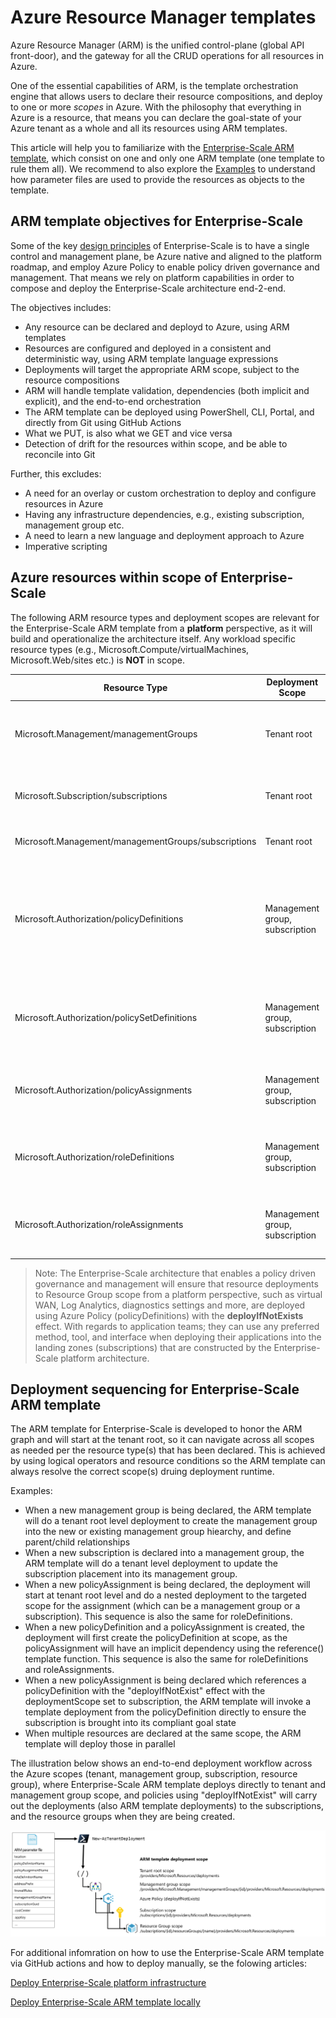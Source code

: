 
# Azure Resource Manager templates

Azure Resource Manager (ARM) is the unified control-plane (global API front-door), and the gateway for all the CRUD operations for all resources in Azure.

One of the essential capabilities of ARM, is the template orchestration engine that allows users to declare their resource compositions, and deploy to one or more *scopes* in Azure.
With the philosophy that everything in Azure is a resource, that means you can declare the goal-state of your Azure tenant as a whole and all its resources using ARM templates.

This article will help you to familiarize with the [Enterprise-Scale ARM template](../../../../tree/master/template/tenant.json), which consist on one and only one ARM template (one template to rule them all). We recommend to also explore the [Examples](../../../../tree/master/examples) to understand how parameter files are used to provide the resources as objects to the template.

## ARM template objectives for Enterprise-Scale
Some of the key [design principles](https://docs.microsoft.com/en-us/azure/cloud-adoption-framework/ready/enterprise-scale/design-principles) of Enterprise-Scale is to have a single control and management plane, be Azure native and aligned to the platform roadmap, and employ Azure Policy to enable policy driven governance and management. That means we rely on platform capabilities in order to compose and deploy the Enterprise-Scale architecture end-2-end.

The objectives includes:

- Any resource can be declared and deployd to Azure, using ARM templates
- Resources are configured and deployed in a consistent and deterministic way, using ARM template language expressions
- Deployments will target the appropriate ARM scope, subject to the resource compositions
- ARM will handle template validation, dependencies (both implicit and explicit), and the end-to-end orchestration
- The ARM template can be deployed using PowerShell, CLI, Portal, and directly from Git using GitHub Actions
- What we PUT, is also what we GET and vice versa
- Detection of drift for the resources within scope, and be able to reconcile into Git

Further, this excludes:

- A need for an overlay or custom orchestration to deploy and configure resources in Azure
- Having any infrastructure dependencies, e.g., existing subscription, management group etc.
- A need to learn a new language and deployment approach to Azure
- Imperative scripting

## Azure resources within scope of Enterprise-Scale

The following ARM resource types and deployment scopes are relevant for the Enterprise-Scale ARM template from a **platform** perspective, as it will build and operationalize the architecture itself. Any workload specific resource types (e.g., Microsoft.Compute/virtualMachines, Microsoft.Web/sites etc.) is **NOT** in scope.

| Resource Type          | Deployment Scope              | Description                                                        |
| ---------------------|--------------------|--------------------------------------------------------------------|
| Microsoft.Management/managementGroups          |Tenant root| Management groups, which can contain child management groups and subscriptions|
| Microsoft.Subscription/subscriptions          |Tenant root|Subscriptions, which will be the de-facto resource containers for workloads in Azure.|
| Microsoft.Management/managementGroups/subscriptions          |Tenant root|Placement of a subscription into a management group|
| Microsoft.Authorization/policyDefinitions          |Management group, subscription|Policy definitions can be created at management groups and subscriptions and can contain audit, deny, append, auditIfNotExists, deployIfNotExists, and modify policy effects|
| Microsoft.Authorization/policySetDefinitions          |Management group, subscription|PolicySetDefinitions can represent multiple policyDefinitions to simplify policyAssignment lifecycle|
| Microsoft.Authorization/policyAssignments         |Management group, subscription|PolicyAssignments will manifests the runtime representation of a policyDefinition at the given scope|
| Microsoft.Authorization/roleDefinitions          |Management group, subscription|Role-based access control definition, containing actions, notActions, dataActions, dataNotActions|
| Microsoft.Authorization/roleAssignments          |Management group, subscription|RoleAssignments will manifests the runtime representation of a roleDefinition at the given scope|

>Note: The Enterprise-Scale architecture that enables a policy driven governance and management will ensure that resource deployments to Resource Group scope from a platform perspective, such as virtual WAN, Log Analytics, diagnostics settings and more, are deployed using Azure Policy (policyDefinitions) with the **deployIfNotExists** effect. With regards to application teams; they can use any preferred method, tool, and interface when deploying their applications into the landing zones (subscriptions) that are constructed by the Enterprise-Scale platform architecture.

## Deployment sequencing for Enterprise-Scale ARM template

The ARM template for Enterprise-Scale is developed to honor the ARM graph and will start at the tenant root, so it can navigate across all scopes as needed per the resource type(s) that has been declared.
This is achieved by using logical operators and resource conditions so the ARM template can always resolve the correct scope(s) druing deployment runtime.

Examples:

- When a new management group is being declared, the ARM template will do a tenant root level deployment to create the management group into the new or existing management group hiearchy, and define parent/child relationships
- When a new subscription is declared into a management group, the ARM template will do a tenant level deployment to update the subscription placement into its management group.
- When a new policyAssignment is being declared, the deployment will start at tenant root level and do a nested deployment to the targeted scope for the assignment (which can be a management group or a subscription). This sequence is also the same for roleDefinitions.
- When a new policyDefinition and a policyAssignment is created, the deployment will first create the policyDefinition at scope, as the policyAssignment will have an implicit dependency using the reference() template function. This sequence is also the same for roleDefinitions and roleAssignments.
- When a new policyAssignment is being declared which references a policyDefinition with the "deployIfNotExist" effect with the deploymentScope set to subscription, the ARM template will invoke a template deployment from the policyDefinition directly to ensure the subscription is brought into its compliant goal state
- When multiple resources are declared at the same scope, the ARM template will deploy those in parallel

The illustration below shows an end-to-end deployment workflow across the Azure scopes (tenant, management group, subscription, resource group), where Enterprise-Scale ARM template deploys directly to tenant and management group scope, and policies using "deployIfNotExist" will carry out the deployments (also ARM template deployments) to the subscriptions, and the resource groups when they are being created.

![ARM template](./media/arm-template.png)

For additional infomration on how to use the Enterprise-Scale ARM template via GitHub actions and how to deploy manually, se the folowing articles:

[Deploy Enterprise-Scale platform infrastructure](./Deploy-platform-infra.md)

[Deploy Enterprise-Scale ARM template locally](./Trigger-local-deployment.md)